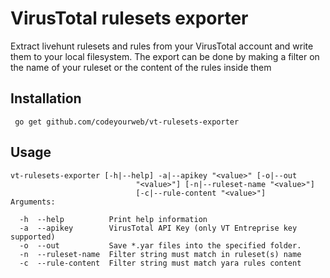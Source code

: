 # VirusTotal rulesets exporter

Extract livehunt rulesets and rules from your VirusTotal account and write them to your local filesystem. The export can be done by making a filter on the name of your ruleset or the content of the rules inside them

## Installation
```
 go get github.com/codeyourweb/vt-rulesets-exporter
```

## Usage
```
vt-rulesets-exporter [-h|--help] -a|--apikey "<value>" [-o|--out
                            "<value>"] [-n|--ruleset-name "<value>"]
                            [-c|--rule-content "<value>"]
Arguments:

  -h  --help          Print help information
  -a  --apikey        VirusTotal API Key (only VT Entreprise key supported)
  -o  --out           Save *.yar files into the specified folder.
  -n  --ruleset-name  Filter string must match in ruleset(s) name
  -c  --rule-content  Filter string must match yara rules content
```

